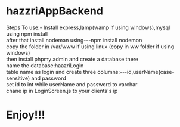 # hazzriAppBackend
Steps To use:-
Install express,lamp(wamp if using windows),mysql<br>
using npm install <package name><br>
after that install nodeman using---npm install nodemon<br>
copy the folder in /var/www if using linux (copy in ww folder if using windows)<br>
then install phpmy admin and create a database there <br>
name the database:haazriLogin<br>
table name as login and create three columns:---id,userName(case-sensitive) and password<br>
set id to int while userName and password to varchar<br>
chane ip in LoginScreen.js to your clients's ip<br>
# Enjoy!!!<br>

